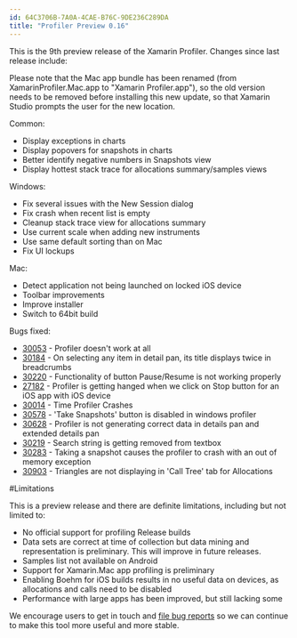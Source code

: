 ```yaml
---
id: 64C3706B-7A0A-4CAE-B76C-9DE236C289DA
title: "Profiler Preview 0.16"
---
```


This is the 9th preview release of the Xamarin Profiler. Changes since last release include:

Please note that the Mac app bundle has been renamed (from XamarinProfiler.Mac.app to "Xamarin Profiler.app"), so the old version needs to be removed before installing this new update, so that Xamarin Studio prompts the user for the new location.

Common:

* Display exceptions in charts
* Display popovers for snapshots in charts
* Better identify negative numbers in Snapshots view
* Display hottest stack trace for allocations summary/samples views

Windows:

* Fix several issues with the New Session dialog
* Fix crash when recent list is empty
* Cleanup stack trace view for allocations summary
* Use current scale when adding new instruments
* Use same default sorting than on Mac
* Fix UI lockups

Mac:

* Detect application not being launched on locked iOS device
* Toolbar improvements
* Improve installer
* Switch to 64bit build

Bugs fixed:

* [30053](https://bugzilla.xamarin.com/show_bug.cgi?id=30053) - Profiler doesn't work at all
* [30184](https://bugzilla.xamarin.com/show_bug.cgi?id=30184) - On selecting any item in detail pan, its title displays twice in breadcrumbs
* [30220](https://bugzilla.xamarin.com/show_bug.cgi?id=30220) - Functionality of button Pause/Resume is not working properly
* [27182](https://bugzilla.xamarin.com/show_bug.cgi?id=27182) - Profiler is getting hanged when we click on Stop button for an iOS app with iOS device
* [30014](https://bugzilla.xamarin.com/show_bug.cgi?id=30014) - Time Profiler Crashes
* [30578](https://bugzilla.xamarin.com/show_bug.cgi?id=30578) - 'Take Snapshots' button is disabled in windows profiler
* [30628](https://bugzilla.xamarin.com/show_bug.cgi?id=30628) - Profiler is not generating correct data in details pan and extended details pan
* [30219](https://bugzilla.xamarin.com/show_bug.cgi?id=30219) - Search string is getting removed from textbox
* [30283](https://bugzilla.xamarin.com/show_bug.cgi?id=30283) - Taking a snapshot causes the profiler to crash with an out of memory exception
* [30903](https://bugzilla.xamarin.com/show_bug.cgi?id=30903) - Triangles are not displaying in 'Call Tree' tab for Allocations

#Limitations

This is a preview release and there are definite limitations, including but not limited to:

* No official support for profiling Release builds
* Data sets are correct at time of collection but data mining and representation is preliminary. This will improve in future releases.
* Samples list not available on Android
* Support for Xamarin.Mac app profiling is preliminary
* Enabling Boehm for iOS builds results in no useful data on devices, as allocations and calls need to be disabled
* Performance with large apps has been improved, but still lacking some

We encourage users to get in touch and [file bug reports](https://bugzilla.xamarin.com/enter_bug.cgi?product=Profiler) so we can continue to make this tool more useful and more stable.

